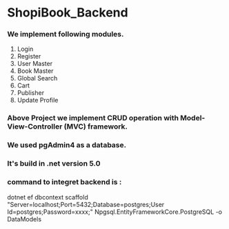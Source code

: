# ShopiBook_Backend
### We implement following modules.
1. Login
2. Register
3. User Master
4. Book Master
5. Global Search
6. Cart
7. Publisher
8. Update Profile

### Above Project we implement CRUD operation with Model-View-Controller (MVC) framework.
### We used pgAdmin4 as a database.
### It's build in .net version 5.0
### command to integret backend is : 
dotnet ef dbcontext scaffold "Server=localhost;Port=5432;Database=postgres;User Id=postgres;Password=xxxx;" Npgsql.EntityFrameworkCore.PostgreSQL -o DataModels

